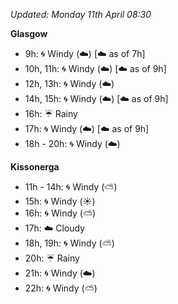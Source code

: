 *Updated: Monday 11th April 08:30*

**Glasgow**

* 9h: :cyclone: Windy (:cloud:) [:cloud: as of 7h]
* 10h, 11h: :cyclone: Windy (:cloud:) [:cloud: as of 9h]
* 12h, 13h: :cyclone: Windy (:cloud:)
* 14h, 15h: :cyclone: Windy (:cloud:) [:cloud: as of 9h]
* 16h: :umbrella: Rainy
* 17h: :cyclone: Windy (:cloud:) [:cloud: as of 9h]
* 18h - 20h: :cyclone: Windy (:cloud:)

**Kissonerga**

* 11h - 14h: :cyclone: Windy (:partly_sunny:)
* 15h: :cyclone: Windy (:sunny:)
* 16h: :cyclone: Windy (:partly_sunny:)
* 17h: :cloud: Cloudy
* 18h, 19h: :cyclone: Windy (:partly_sunny:)
* 20h: :umbrella: Rainy
* 21h: :cyclone: Windy (:cloud:)
* 22h: :cyclone: Windy (:partly_sunny:)
